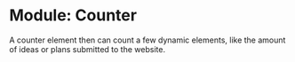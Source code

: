 # Module: Counter

A counter element then can count a few dynamic elements, like the amount of ideas or plans submitted to the website.
